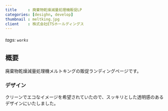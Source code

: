 ```yaml
---
title     : 廃棄物乾燥減量処理機販促LP
categories: [desighn, develop]
thumbnail : meltking.jpg
client    : 株式会社ETSホールディングス
---
```

###### tags: `works`

## 概要
廃棄物乾燥減量処理機メルトキングの販促ランディングページです。

### デザイン

クリーンでエコなイメージを希望されていたので、スッキリとした透明感のあるデザインにいたしました。
